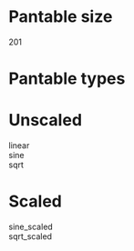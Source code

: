 # Pantable size  
201  

# Pantable types  

# Unscaled  
linear  
sine  
sqrt  

# Scaled  
sine_scaled  
sqrt_scaled  
